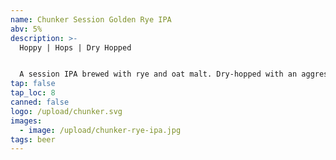 ```yaml
---
name: Chunker Session Golden Rye IPA
abv: 5%
description: >-
  Hoppy | Hops | Dry Hopped


  A session IPA brewed with rye and oat malt. Dry-hopped with an aggressive amount of Centennial and Citra hops.
tap: false
tap_loc: 8
canned: false
logo: /upload/chunker.svg
images:
  - image: /upload/chunker-rye-ipa.jpg
tags: beer
---
```

